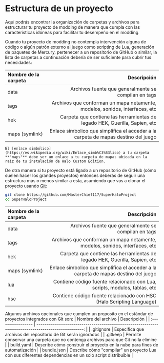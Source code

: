 # Estructura de un proyecto
Aquí podrás encontrar la organización de carpetas y archivos para estructurar tu proyecto de modding
de manera que cumpla con las características idóneas para facilitar tu desempeño en el modding.

Cuando tu proyecto de modding no contempla intervención alguna de código o algún patrón externo
al juego como scripting de Lua, generación de paquetes de Mercury, pertenecer a un repositorio de
GitHub o similar, la lista de carpetas a continuación debería de ser suficiente para cubrir tus
necesidades:

| Nombre de la carpeta |                                                                        Descripción |
| :------------------- | ---------------------------------------------------------------------------------: |
| data                 |                               Archivos fuente que generalmente se compilan en tags |
| tags                 |        Archivos que conforman un mapa netamente, modelos, sonidos, interfaces, etc |
| hek                  |         Carpeta que contiene las herramientas de legado HEK, Guerilla, Sapien, etc |
| maps (symlink)       | Enlace simbolico que simplifica el acceder a la carpeta de mapas destino del juego |


```{important}
El [enlace simbólico](https://es.wikipedia.org/wiki/Enlace_simb%C3%B3lico) a tu carpeta **"maps"** debe ser un enlace a tu carpeta de mapas ubicada en la
raíz de tu instalación de Halo Custom Edition.
``` 

De otra manera si tu proyecto está ligado a un repositorio de GitHub (cómo suelen hacer los grandes
proyectos) entonces deberás de seguir una estructura más o menos similar a esta, asumiendo que vas
a clonar el proyecto usando [Git](https://www.atlassian.com/es/git/tutorials/what-is-git):

```bash
git clone https://github.com/MasterChief117/SuperHaloProject
cd SuperHaloProject
```
| Nombre de la carpeta |                                                                        Descripción |
| :------------------- | ---------------------------------------------------------------------------------: |
| data                 |                               Archivos fuente que generalmente se compilan en tags |
| tags                 |        Archivos que conforman un mapa netamente, modelos, sonidos, interfaces, etc |
| hek                  |         Carpeta que contiene las herramientas de legado HEK, Guerilla, Sapien, etc |
| maps (symlink)       | Enlace simbolico que simplifica el acceder a la carpeta de mapas destino del juego |
| lua                  |          Contiene código fuente relacionado con Lua, scripts, modulos, tablas, etc |
| hsc                  |               Contiene código fuente relacionado con HSC (Halo Scripting Language) |


Algunos archivos opcionales que cumplen un proposito en el estándar de proyectos integrados con Git
son:
| Nombre del archivo |                                                                                             Descripción |
| :----------------- | ------------------------------------------------------------------------------------------------------: |
| .gitignore         |                                          Especifica que archivos del repositorio de Git serán ignorados |
| .gitkeep           |                       Permite conservar una carpeta que no contenga archivos para que Git no la elimine |
| build.yaml         |                             Describe cómo construir el proyecto en la nube para fines de automatización |
| bundle.json        | Describe cómo "compilar" un proyecto Lua con sus diferentes dependencias en un solo script distribuible |
